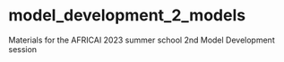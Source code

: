 # model_development_2_models
Materials for the AFRICAI 2023 summer school 2nd Model Development session
